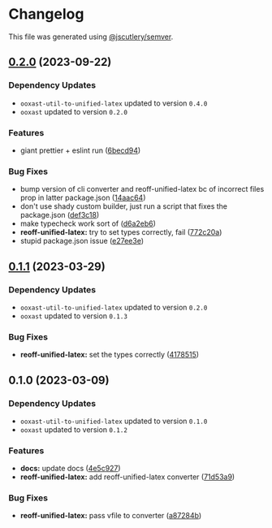 # Changelog

This file was generated using [@jscutlery/semver](https://github.com/jscutlery/semver).

## [0.2.0](https://github.com/TrialAndErrorOrg/parsers/compare/reoff-unified-latex-0.1.1...reoff-unified-latex-0.2.0) (2023-09-22)

### Dependency Updates

* `ooxast-util-to-unified-latex` updated to version `0.4.0`
* `ooxast` updated to version `0.2.0`

### Features

* giant prettier + eslint run ([6becd94](https://github.com/TrialAndErrorOrg/parsers/commit/6becd9492006b9a7f7f91b60db440bb31d9140c8))


### Bug Fixes

* bump version of cli converter and reoff-unified-latex bc of incorrect files prop in latter package.json ([14aac64](https://github.com/TrialAndErrorOrg/parsers/commit/14aac64c8257c0e73e97f53dba0ba887f111bbec))
* don't use shady custom builder, just run a script that fixes the package.json ([def3c18](https://github.com/TrialAndErrorOrg/parsers/commit/def3c1844ae0a0d547de2b0a01689a302b58ab61))
* make typecheck work sort of ([d6a2eb6](https://github.com/TrialAndErrorOrg/parsers/commit/d6a2eb690a06d376043309f8bea6f418a4ff16ec))
* **reoff-unified-latex:** try to set types correctly, fail ([772c20a](https://github.com/TrialAndErrorOrg/parsers/commit/772c20ac1f2fd8af41f8c2519cdc32b9d4d6a6dd))
* stupid package.json issue ([e27ee3e](https://github.com/TrialAndErrorOrg/parsers/commit/e27ee3ed91619e8adb0de6ed96af99da0ec79198))

## [0.1.1](https://github.com/TrialAndErrorOrg/parsers/compare/reoff-unified-latex-0.1.0...reoff-unified-latex-0.1.1) (2023-03-29)

### Dependency Updates

- `ooxast-util-to-unified-latex` updated to version `0.2.0`
- `ooxast` updated to version `0.1.3`

### Bug Fixes

- **reoff-unified-latex:** set the types correctly ([4178515](https://github.com/TrialAndErrorOrg/parsers/commit/417851598ddcc2b51292874328a26d3caf98ad2b))

## 0.1.0 (2023-03-09)

### Dependency Updates

- `ooxast-util-to-unified-latex` updated to version `0.1.0`
- `ooxast` updated to version `0.1.2`

### Features

- **docs:** update docs ([4e5c927](https://github.com/TrialAndErrorOrg/parsers/commit/4e5c927d745469aa1e1cc584d9d218bc88f87e4f))
- **reoff-unified-latex:** add reoff-unified-latex converter ([71d53a9](https://github.com/TrialAndErrorOrg/parsers/commit/71d53a9984b5696db8bd92493e56fef7976567f1))

### Bug Fixes

- **reoff-unified-latex:** pass vfile to converter ([a87284b](https://github.com/TrialAndErrorOrg/parsers/commit/a87284bf345f4f0ad40eaf351ee86a3a47d8c98e))
